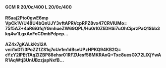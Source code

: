 #### GCM R 20/0c/400 L 20/0c/400
**RSaaj2Pto0gwE6mp**<br/>**VpCk1V/U48U4bQnUJY3vftAPRVcpRPZ8vx47CRVIUMo=**<br/>**75f5AZ+4aR6iGfqYGmhueZW69QPL/Hu0rI0ZliDHSi7uOhCiprzPaQ1Sbb3kq4w1LgxAoFoCDmbPdpep...**<br/><br/>
**AZ4x7gKALkKt/I2A**<br/>**vnii1oDTi3PoZZ1ZS1q7oUe1m1dBseUPzHPKQ94KB2Q=**<br/>**cYzY2lPEtTAqZlZBP88ehsr01RFZUesf58MKRAoQ+Txc8uesGX72LIXjYwAR1AqWtj3UnUBzzjapNxfB...**